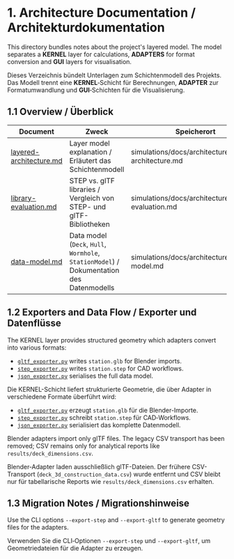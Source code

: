 # 1. Architecture Documentation / Architekturdokumentation

This directory bundles notes about the project's layered model. The model
separates a **KERNEL** layer for calculations, **ADAPTERS** for format
conversion and **GUI** layers for visualisation.

Dieses Verzeichnis bündelt Unterlagen zum Schichtenmodell des Projekts. Das
Modell trennt eine **KERNEL**‑Schicht für Berechnungen, **ADAPTER** zur
Formatumwandlung und **GUI**‑Schichten für die Visualisierung.

## 1.1 Overview / Überblick

| Document | Zweck | Speicherort |
| --- | --- | --- |
| [layered-architecture.md](layered-architecture.md) | Layer model explanation / Erläutert das Schichtenmodell | simulations/docs/architecture/layered-architecture.md |
| [library-evaluation.md](library-evaluation.md) | STEP vs. glTF libraries / Vergleich von STEP- und glTF-Bibliotheken | simulations/docs/architecture/library-evaluation.md |
| [data-model.md](data-model.md) | Data model (`Deck`, `Hull`, `Wormhole`, `StationModel`) / Dokumentation des Datenmodells | simulations/docs/architecture/data-model.md |

## 1.2 Exporters and Data Flow / Exporter und Datenflüsse

The KERNEL layer provides structured geometry which adapters convert into
various formats:

- [`gltf_exporter.py`](../../sphere_space_station_simulations/adapters/gltf_exporter.py)
  writes `station.glb` for Blender imports.
- [`step_exporter.py`](../../sphere_space_station_simulations/adapters/step_exporter.py)
  writes `station.step` for CAD workflows.
- [`json_exporter.py`](../../sphere_space_station_simulations/adapters/json_exporter.py)
  serialises the full data model.

Die KERNEL-Schicht liefert strukturierte Geometrie, die über Adapter in
verschiedene Formate überführt wird:

- [`gltf_exporter.py`](../../sphere_space_station_simulations/adapters/gltf_exporter.py)
  erzeugt `station.glb` für die Blender-Importe.
- [`step_exporter.py`](../../sphere_space_station_simulations/adapters/step_exporter.py)
  schreibt `station.step` für CAD‑Workflows.
- [`json_exporter.py`](../../sphere_space_station_simulations/adapters/json_exporter.py)
  serialisiert das komplette Datenmodell.

Blender adapters import only glTF files. The legacy CSV transport has been
removed; CSV remains only for analytical reports like
`results/deck_dimensions.csv`.

Blender‑Adapter laden ausschließlich glTF-Dateien. Der frühere
CSV-Transport (`deck_3d_construction_data.csv`) wurde entfernt und CSV bleibt
nur für tabellarische Reports wie `results/deck_dimensions.csv` erhalten.

## 1.3 Migration Notes / Migrationshinweise

Use the CLI options `--export-step` and `--export-gltf` to generate geometry
files for the adapters.

Verwenden Sie die CLI‑Optionen `--export-step` und `--export-gltf`, um
Geometriedateien für die Adapter zu erzeugen.

